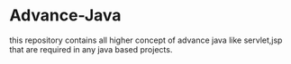 # Advance-Java
this repository contains all higher concept of advance java like servlet,jsp that are required in any java based projects.
